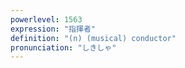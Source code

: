 ```yaml
---
powerlevel: 1563
expression: "指揮者"
definition: "(n) (musical) conductor"
pronunciation: "しきしゃ"
---
```

